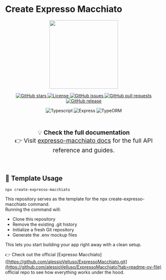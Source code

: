 # Create Expresso Macchiato

<p align="center">
  <img src="https://raw.githubusercontent.com/alessioVelluso/ExpressoMacchiato/refs/heads/master/_github_assets/expresso-macchiato.svg" style="height: 220px;" />
</p>

<p align="center">
  <!-- ⭐ GitHub Stars -->
  <a href="https://github.com/alessioVelluso/ExpressoMacchiato/stargazers">
    <img src="https://img.shields.io/github/stars/alessioVelluso/ExpressoMacchiato?style=social" alt="GitHub stars" />
  </a>
  <!-- 📄 Licenza -->
  <a href="https://github.com/alessioVelluso/ExpressoMacchiato/blob/main/LICENSE">
    <img src="https://img.shields.io/github/license/alessioVelluso/ExpressoMacchiato" alt="License" />
  </a>
  <!-- 🐛 Issues aperti -->
  <a href="https://github.com/alessioVelluso/ExpressoMacchiato/issues">
    <img src="https://img.shields.io/github/issues/alessioVelluso/ExpressoMacchiato" alt="GitHub issues" />
  </a>
  <!-- 🔃 Pull Requests -->
  <a href="https://github.com/alessioVelluso/ExpressoMacchiato/pulls">
    <img src="https://img.shields.io/github/issues-pr/alessioVelluso/ExpressoMacchiato" alt="GitHub pull requests" />
  </a>
  <!-- 📦 Ultima Release -->
  <a href="https://github.com/alessioVelluso/ExpressoMacchiato/releases">
    <img src="https://img.shields.io/github/v/release/alessioVelluso/ExpressoMacchiato" alt="GitHub release" />
  </a>
</p>

<p align="center">
  <img src="https://img.shields.io/badge/typescript-5.3.3-blue" alt="Typescript" />
  <img src="https://img.shields.io/badge/express-4.18.2-teal" alt="Express" />
  <img src="https://img.shields.io/badge/typeorm-0.3.21-teal" alt="TypeORM" />
</p>


<br>
<p align="center" style="font-size: 1.2rem;">
  💡 <strong>Check the full documentation</strong><br>
  👉 Visit <a href="https://alessios-books.gitbook.io/expresso-macchiato">expresso-macchiato docs</a> for the full API reference and guides.
</p>
<br>


## 🚀 Template Usage
```
npx create-expresso-macchiato
```
This repository serves as the template for the npx create-expresso-macchiato command.\
Running the command will:
* Clone this repository
* Remove the existing .git history
* Initialize a fresh Git repository
* Generate the .env mockup files

This lets you start building your app right away with a clean setup.

👉 Check out the official [Expresso Macchiato]([https://github.com/alessioVelluso/ExpressoMacchiato.git](https://github.com/alessioVelluso/ExpressoMacchiato?tab=readme-ov-file) official repo to see how everything works under the hood.
